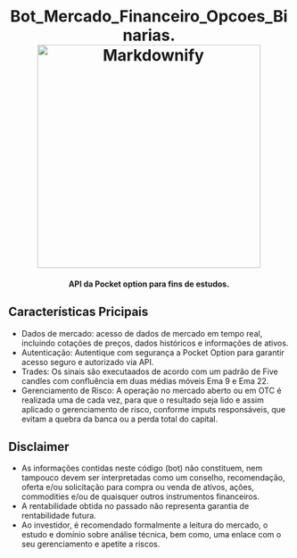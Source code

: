 

<h1 align="center">Bot_Mercado_Financeiro_Opcoes_Binarias.
 
  <br>
  <a href="http://www.amitmerchant.com/electron-markdownify"><img src="https://github.com/taisprestes01/Pocket-Option-API/assets/108246691/507d57d6-8c7b-42b5-9dd8-d0b5db690f52" alt="Markdownify" width="400"></a>

</h1>

<h4 align="center">API da Pocket option para fins de estudos. </h4>

<p align="center">

 </p>




## Características Pricipais


* Dados de mercado: acesso de dados de mercado em tempo real, incluindo cotações de preços, dados históricos e informações de ativos.
* Autenticação: Autentique com segurança a Pocket Option para garantir acesso seguro e autorizado via API.
* Trades: Os sinais são executaados de acordo com um padrão de Five candles com confluência em duas médias móveis Ema 9 e Ema 22.
* Gerenciamento de Risco: A operação no mercado aberto ou em OTC é realizada uma de cada vez, para que o resultado seja lido e assim aplicado o gerenciamento de risco, conforme imputs responsáveis, que evitam a quebra da banca ou a perda total do capital.

## Disclaimer
* As informações contidas neste código (bot) não constituem, nem tampouco devem ser interpretadas como um conselho, recomendação, oferta e/ou solicitação para compra ou venda de ativos, ações, commodities e/ou de quaisquer outros instrumentos financeiros.
* A rentabilidade obtida no passado não representa garantia de rentabilidade futura. 
* Ao investidor, é recomendado formalmente a leitura do mercado, o estudo e domínio sobre análise técnica, bem como, uma enlace com o seu gerenciamento e apetite a riscos.

